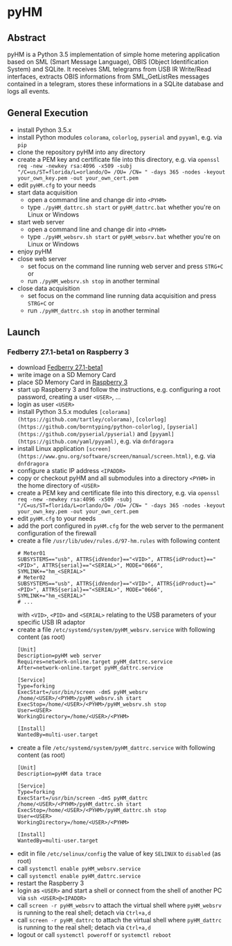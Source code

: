# pyHM

## Abstract

pyHM is a Python 3.5 implementation of simple home metering application based on SML (Smart Message Language), OBIS
(Object Identification System) and SQLite.
It receives SML telegrams from USB IR Write/Read interfaces, extracts OBIS informations from SML_GetListRes messages
contained in a telegram, stores these informations in a SQLite database and logs all events.

## General Execution

* install Python 3.5.x
* install Python modules `colorama`, `colorlog`, `pyserial` and `pyyaml`, e.g. via `pip`
* clone the repository pyHM into any directory <PYHM>
* create a PEM key and certificate file into this directory, e.g. via `openssl req -new -newkey rsa:4096 -x509 -subj "/C=us/ST=florida/L=orlando/O= /OU= /CN= " -days 365 -nodes -keyout your_own_key.pem -out your_own_cert.pem`
* edit `pyHM.cfg` to your needs
* start data acquisition
  * open a command line and change dir into `<PYHM>`
  * type `./pyHM_dattrc.sh start` or `pyHM_dattrc.bat` whether you're on Linux or Windows
* start web server
  * open a command line and change dir into `<PYHM>`
  * type `./pyHM_websrv.sh start` or `pyHM_websrv.bat` whether you're on Linux or Windows
* enjoy pyHM
* close web server
  * set focus on the command line running web server and press `STRG+C` or
  * run `./pyHM_websrv.sh stop` in another terminal
* close data acquisition
  * set focus on the command line running data acquisition and press `STRG+C` or
  * run `./pyHM_dattrc.sh stop` in another terminal

## Launch

### Fedberry 27.1-beta1 on Raspberry 3

* download [Fedberry 27.1-beta1](http://download.fedberry.org/?dir=releases/27/images/armhfp/27.1-beta1)
* write image on a SD Memory Card
* place SD Memory Card in [Raspberry 3](https://www.raspberrypi.org/)
* start up Raspberry 3 and follow the instructions, e.g. configuring a root password, creating a user `<USER>`, ...
* login as user `<USER>`
* install Python 3.5.x modules `[colorama](https://github.com/tartley/colorama)`,
  `[colorlog](https://github.com/borntyping/python-colorlog)`, `[pyserial](https://github.com/pyserial/pyserial)` and
  `[pyyaml](https://github.com/yaml/pyyaml)`, e.g. via `dnfdragora`
* install Linux application `[screen](https://www.gnu.org/software/screen/manual/screen.html)`, e.g. via `dnfdragora`
* configure a static IP address `<IPADDR>`
* copy or checkout pyHM and all submodules into a directory `<PYHM>` in the home directory of `<USER>`
* create a PEM key and certificate file into this directory, e.g. via `openssl req -new -newkey rsa:4096 -x509 -subj "/C=us/ST=florida/L=orlando/O= /OU= /CN= " -days 365 -nodes -keyout your_own_key.pem -out your_own_cert.pem`
* edit `pyHM.cfg` to your needs
* add the port configured in `pyHM.cfg` for the web server to the permanent configuration of the firewall
* create a file `/usr/lib/udev/rules.d/97-hm.rules` with following content
  ```
  # Meter01
  SUBSYSTEMS=="usb", ATTRS{idVendor}=="<VID>", ATTRS{idProduct}=="<PID>", ATTRS{serial}=="<SERIAL>", MODE="0666", SYMLINK+="hm_<SERIAL>"
  # Meter02
  SUBSYSTEMS=="usb", ATTRS{idVendor}=="<VID>", ATTRS{idProduct}=="<PID>", ATTRS{serial}=="<SERIAL>", MODE="0666", SYMLINK+="hm_<SERIAL>"
  # ...
  ```
  with `<VID>`, `<PID>` and `<SERIAL>` relating to the USB parameters of your specific USB IR adaptor
* create a file `/etc/systemd/system/pyHM_websrv.service` with following content (as root)
  ```
  [Unit]
  Description=pyHM web server
  Requires=network-online.target pyHM_dattrc.service
  After=network-online.target pyHM_dattrc.service

  [Service]
  Type=forking
  ExecStart=/usr/bin/screen -dmS pyHM_websrv /home/<USER>/<PYHM>/pyHM_websrv.sh start
  ExecStop=/home/<USER>/<PYHM>/pyHM_websrv.sh stop
  User=<USER>
  WorkingDirectory=/home/<USER>/<PYHM>

  [Install]
  WantedBy=multi-user.target
  ```
* create a file `/etc/systemd/system/pyHM_dattrc.service` with following content (as root)
  ```
  [Unit]
  Description=pyHM data trace

  [Service]
  Type=forking
  ExecStart=/usr/bin/screen -dmS pyHM_dattrc /home/<USER>/<PYHM>/pyHM_dattrc.sh start
  ExecStop=/home/<USER>/<PYHM>/pyHM_dattrc.sh stop
  User=<USER>
  WorkingDirectory=/home/<USER>/<PYHM>

  [Install]
  WantedBy=multi-user.target
  ```
* edit in file `/etc/selinux/config` the value of key `SELINUX` to `disabled` (as root)
* call `systemctl enable pyHM_websrv.service`
* call `systemctl enable pyHM_dattrc.service`
* restart the Raspberry 3
* login as `<USER>` and start a shell or connect from the shell of another PC via `ssh <USER>@<IPADDR>`
* call `screen -r pyHM_websrv` to attach the virtual shell where `pyHM_websrv` is running to the real shell; detach via `Ctrl+a,d`
* call `screen -r pyHM_dattrc` to attach the virtual shell where `pyHM_dattrc` is running to the real shell; detach via `Ctrl+a,d`
* logout or call `systemctl poweroff` or `systemctl reboot`
